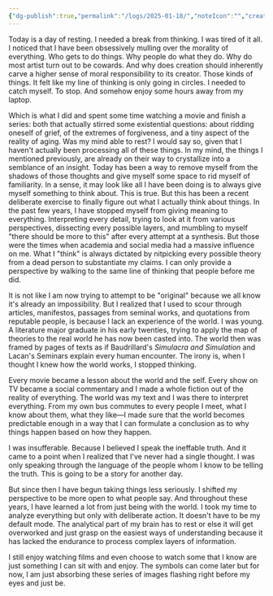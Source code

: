```yaml
---
{"dg-publish":true,"permalink":"/logs/2025-01-18/","noteIcon":"","created":"2025-01-18"}
---
```


Today is a day of resting. I needed a break from thinking. I was tired of it all. I noticed that I have been obsessively mulling over the morality of everything. Who gets to do things. Why people do what they do. Why do most artist turn out to be cowards. And why does creation should inherently carve a higher sense of moral responsibility to its creator. Those kinds of things. It felt like my line of thinking is only going in circles. I needed to catch myself. To stop. And somehow enjoy some hours away from my laptop.

Which is what I did and spent some time watching a movie and finish a series: both that actually stirred some existential questions: about ridding oneself of grief, of the extremes of forgiveness, and a tiny aspect of the reality of aging. Was my mind able to rest? I would say so, given that I haven't actually been processing all of these things. In my mind, the things I mentioned previously, are already on their way to crystallize into a semblance of an insight. Today has been a way to remove myself from the shadows of those thoughts and give myself some space to rid myself of familiarity. In a sense, it may look like all I have been doing is to always give myself something to think about. This is true. But this has been a recent deliberate exercise to finally figure out what I actually think about things. In the past few years, I have stopped myself from giving meaning to everything. Interpreting every detail, trying to look at it from various perspectives, dissecting every possible layers, and mumbling to myself "there should be more to this" after every attempt at a synthesis. But those were the times when academia and social media had a massive influence on me. What I "think" is always dictated by nitpicking every possible theory from a dead person to substantiate my claims. I can only provide a perspective by walking to the same line of thinking that people before me did.

It is not like I am now trying to attempt to be "original" because we all know it's already an impossibility. But I realized that I used to scour through articles, manifestos, passages from seminal works, and quotations from reputable people, is because I lack an experience of the world. I was young. A literature major graduate in his early twenties, trying to apply the map of theories to the real world he has now been casted into. The world then was framed by pages of texts as if Baudrillard's *Simulacra and Simulation* and Lacan's Seminars explain every human encounter. The irony is, when I thought I knew how the world works, I stopped thinking.

Every movie became a lesson about the world and the self. Every show on TV became a social commentary and I made a whole fiction out of the reality of everything. The world was my text and I was there to interpret everything. From my own bus commutes to every people I meet, what I know about them, what they like—I made sure that the world becomes predictable enough in a way that I can formulate a conclusion as to why things happen based on how they happen.

I was insufferable. Because I believed I speak the ineffable truth. And it came to a point when I realized that I've never had a single thought. I was only speaking through the language of the people whom I know to be telling the truth. This is going to be a story for another day.

But since then I have begun taking things less seriously. I shifted my perspective to be more open to what people say. And throughout these years, I have learned a lot from just being with the world. I took my time to analyze everything but only with deliberate action. It doesn't have to be my default mode. The analytical part of my brain has to rest or else it will get overworked and just grasp on the easiest ways of understanding because it has lacked the endurance to process complex layers of information.

I still enjoy watching films and even choose to watch some that I know are just something I can sit with and enjoy. The symbols can come later but for now, I am just absorbing these series of images flashing right before my eyes and just be.